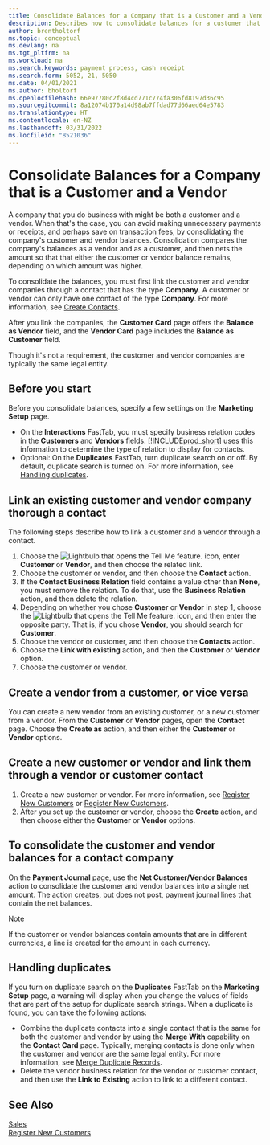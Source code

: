 ```yaml
---
title: Consolidate Balances for a Company that is a Customer and a Vendor
description: Describes how to consolidate balances for a customer that is also a vendor.
author: brentholtorf
ms.topic: conceptual
ms.devlang: na
ms.tgt_pltfrm: na
ms.workload: na
ms.search.keywords: payment process, cash receipt
ms.search.form: 5052, 21, 5050
ms.date: 04/01/2021
ms.author: bholtorf
ms.openlocfilehash: 66e97780c2f8d4cd771c774fa306fd8197d36c95
ms.sourcegitcommit: 8a12074b170a14d98ab7ffdad77d66aed64e5783
ms.translationtype: HT
ms.contentlocale: en-NZ
ms.lasthandoff: 03/31/2022
ms.locfileid: "8521036"
---
```

# <a name="consolidate-balances-for-a-company-that-is-a-customer-and-a-vendor"></a>Consolidate Balances for a Company that is a Customer and a Vendor
A company that you do business with might be both a customer and a vendor. When that's the case, you can avoid making unnecessary payments or receipts, and perhaps save on transaction fees, by consolidating the company's customer and vendor balances. Consolidation compares the company's balances as a vendor and as a customer, and then nets the amount so that that either the customer or vendor balance remains, depending on which amount was higher. 

To consolidate the balances, you must first link the customer and vendor companies through a contact that has the type **Company**. A customer or vendor can only have one contact of the type **Company**. For more information, see [Create Contacts](marketing-create-contact-companies.md).

After you link the companies, the **Customer Card** page offers the **Balance as Vendor** field, and the **Vendor Card** page includes the **Balance as Customer** field.

Though it's not a requirement, the customer and vendor companies are typically the same legal entity. 

## <a name="before-you-start"></a>Before you start
Before you consolidate balances, specify a few settings on the **Marketing Setup** page. 

* On the **Interactions** FastTab, you must specify business relation codes in the **Customers** and **Vendors** fields. [!INCLUDE[prod_short](includes/prod_short.md)] uses this information to determine the type of relation to display for contacts. 
* Optional: On the **Duplicates** FastTab, turn duplicate search on or off. By default, duplicate search is turned on. For more information, see [Handling duplicates](#handling-duplicates). 

## <a name="link-an-existing-customer-and-vendor-company-thorough-a-contact"></a>Link an existing customer and vendor company thorough a contact
The following steps describe how to link a customer and a vendor through a contact.

1. Choose the ![Lightbulb that opens the Tell Me feature.](media/ui-search/search_small.png "Tell me what you want to do") icon, enter **Customer** or **Vendor**, and then choose the related link.
2. Choose the customer or vendor, and then choose the **Contact** action.
3. If the **Contact Business Relation** field contains a value other than **None**, you must remove the relation. To do that, use the **Business Relation** action, and then delete the relation. 
4. Depending on whether you chose **Customer** or **Vendor** in step 1, choose the ![Lightbulb that opens the Tell Me feature.](media/ui-search/search_small.png "Tell me what you want to do") icon, and then enter the opposite party. That is, if you chose **Vendor**, you should search for **Customer**.
5. Choose the vendor or customer, and then choose the **Contacts** action.
6. Choose the **Link with existing** action, and then the **Customer** or **Vendor** option.
7. Choose the customer or vendor.

## <a name="create-a-vendor-from-a-customer-or-vice-versa"></a>Create a vendor from a customer, or vice versa
You can create a new vendor from an existing customer, or a new customer from a vendor. From the **Customer** or **Vendor** pages, open the **Contact** page. Choose the **Create as** action, and then either the **Customer** or **Vendor** options. 

## <a name="create-a-new-customer-or-vendor-and-link-them-through-a-vendor-or-customer-contact"></a>Create a new customer or vendor and link them through a vendor or customer contact
1. Create a new customer or vendor. For more information, see [Register New Customers](sales-how-register-new-customers.md) or [Register New Customers](sales-how-register-new-customers.md).
2. After you set up the customer or vendor, choose the **Create** action, and then choose either the **Customer** or **Vendor** options. 

## <a name="to-consolidate-the-customer-and-vendor-balances-for-a-contact-company"></a>To consolidate the customer and vendor balances for a contact company
On the **Payment Journal** page, use the **Net Customer/Vendor Balances** action to consolidate the customer and vendor balances into a single net amount. The action creates, but does not post, payment journal lines that contain the net balances.

> [!NOTE]
> If the customer or vendor balances contain amounts that are in different currencies, a line is created for the amount in each currency.

## <a name="handling-duplicates"></a>Handling duplicates
If you turn on duplicate search on the **Duplicates** FastTab on the **Marketing Setup** page, a warning will display when you change the values of fields that are part of the setup for duplicate search strings. When a duplicate is found, you can take the following actions:

* Combine the duplicate contacts into a single contact that is the same for both the customer and vendor by using the **Merge With** capability on the **Contact Card** page. Typically, merging contacts is done only when the customer and vendor are the same legal entity. For more information, see [Merge Duplicate Records](sales-how-merge-duplicate-records.md). 
* Delete the vendor business relation for the vendor or customer contact, and then use the **Link to Existing** action to link to a different contact.    

## <a name="see-also"></a>See Also
[Sales](sales-manage-sales.md)  
[Register New Customers](sales-how-register-new-customers.md)  
